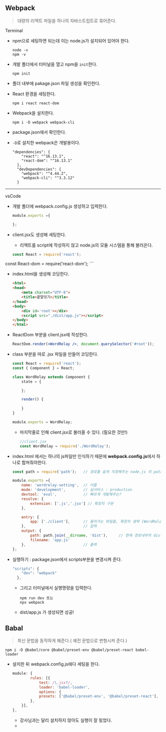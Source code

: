 ## Webpack

> 대량의 리액트 파일을 하나의 자바스트립트로 묶어준다.

Terminal

* npm으로 세팅하면 되는데 이는 node.js가 설치되어 있어야 한다.

  ```
  node -v
  npm -v
  ```

* 개발 폴더에서 터미널을 열고 npm을 `init`한다.

  ```
  npm init
  ```

* 폴더 내부에 pakage.json 파일 생성을 확인한다.

* React 환경을 세팅한다.

  ```
  npm i react react-dom
  ```

* Webpack을 설치한다.

  ```
  npm i -D webpack webpack-cli
  ```
  
* package.json에서 확인한다.
  
* `-D`로 설치한 webpack은 개발용이다.
  
    ```
    "dependencies": {
        "react": "^16.13.1",
        "react-dom": "^16.13.1"
      },
      "devDependencies": {
        "webpack": "^4.44.2",
        "webpack-cli": "^3.3.12"
      }
    ```

---

vsCode

* 개발 폴더에 webpack.config.js 생성하고 입력한다.

  ```javascript
  module.exports ={
  
  };
  ```

* client.jsx도 생성해 세팅한다.

    * 리액트를 script에 작성하지 않고 node.js의 모듈 시스템을 통해 불러온다.
    
    ```jsx
    const React = require('react');
const React-dom = require('react-dom');
    ```
    

* index.html을 생성해 코딩한다.

  ```html
  <html>
  <head>
      <meta charset="UTF-8">
      <title>끝말잇기</title>
  </head>
  <body>
      <div id='root'></div>
      <script src="./dist/app.js"></script>
  </body>
  </html>
  ```

* ReactDom 부분을 client.jsx에 작성한다.

  ```jsx
  ReactDom.render(<WordRelay />, document.querySelector('#root'));
  ```

* class 부분을 따로 .jsx 파일을 만들어 코딩한다.

  ```jsx
  const React = require('react');
  const { Component } = React;
  
  class WordRelay extends Component {
      state = {
  
      };
  
      render() {
          
      }
  }
  
  module.exports = WordRelay;
  ```

  * 마지막줄로 인해 client.jsx로 불러올 수 있다. (필요한 것만!)

    ```jsx
    //client.jsx
    const WordRelay = require('./WordRelay');
    ```

* index.html 에서는 하나의 js파일만 인식하기 때문에 **webpack.config.js**에서 하나로 합쳐줘야한다.

  ```js
  const path = require('path');   // 경로를 쉽게 지정해주는 node.js 의 path
  
  module.exports ={
      name: 'wordrelay-setting',  // 이름
      mode: 'development',        // 실서비스 : production
      devtool: 'eval',            // 빠르게 개발해주는?
      resolve: {
          extension: ['.js','.jsx'] // 확장자 구분
      },
  
      entry: {
          app: ['./client'],      // 들어가는 파일들, 확장자 생략 (WordRelay.jsx는 client.jsx 내부에 연결되어있다.)
      },                          // 입력
      output: {
          path: path.join(__dirname, 'dist'),     // 현재 경로내부의 dist 폴더 (생성함)
          filename: 'app.js'
      },                          // 출력
  };
  ```

* 실행하기 : package.json에서 scripts부분을 변경시켜 준다.

  ```jsx
  "scripts": {
      "dev": "webpack"
    },
  ```

  * 그리고 터미널에서 실행명령을 입력한다.

    ```
    npm run dev 또는
    npx webpack
    ```

  * dist/app.js 가 생성되면 성공!

## Babal

> 최신 문법을 동작하게 해준다.( 예전 문법으로 변형시켜 준다.)

```
npm i -D @babel/core @babel/preset-env @babel/preset-react babel-loader
```

* 설치한 뒤 webpack.config.js에다 세팅을 한다.

  ``` jsx
  module: {
          rules: [{
              test: /\.jsx?/,
              loader: 'babel-loader',
              options: {
              presets: ['@babel/preset-env', '@babel/preset-react'],
          },
      }],
  },
  ```

  * 강사님과는 달리 설치하지 않아도 실행이 잘 됬었다.
  * 